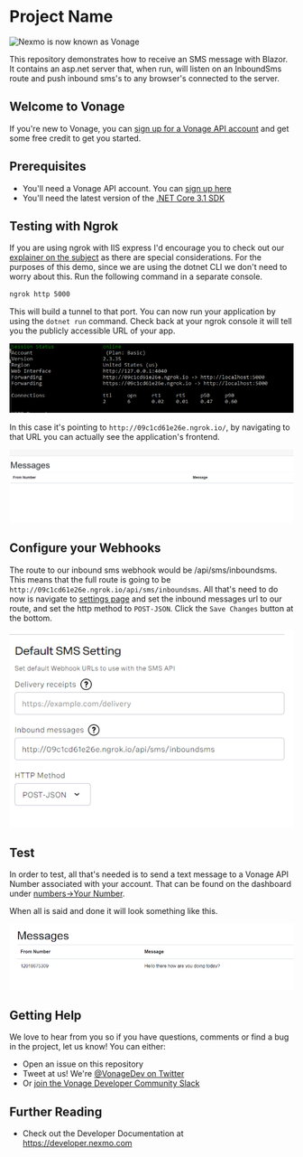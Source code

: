 # Project Name

<img src="https://developer.nexmo.com/assets/images/Vonage_Nexmo.svg" height="48px" alt="Nexmo is now known as Vonage" />

This repository demonstrates how to receive an SMS message with Blazor. It contains an asp.net server that, when run, will listen on an InboundSms route and push inbound sms's to any browser's connected to the server.

## Welcome to Vonage

If you're new to Vonage, you can [sign up for a Vonage API account](https://dashboard.nexmo.com/sign-up?utm_source=DEV_REL&utm_medium=github&utm_campaign=receive-sms-blazor) and get some free credit to get you started.

## Prerequisites

* You'll need a Vonage API account. You can [sign up here](https://dashboard.nexmo.com/sign-up)
* You'll need the latest version of the [.NET Core 3.1 SDK](https://dotnet.microsoft.com/download/dotnet-core/3.1)

## Testing with Ngrok

If you are using ngrok with IIS express I'd encourage you to check out our [explainer on the subject](https://developer.nexmo.com/tools/ngrok#usage-with-iis-express) as there are special considerations. For the purposes of this demo, since we are using the dotnet CLI we don't need to worry about this. Run the following command in a separate console.

```bash
ngrok http 5000
```

This will build a tunnel to that port. You can now run your application by using the `dotnet run` command. Check back at your ngrok console it will tell you the publicly accessible URL of your app.

![ngrok](ngrok.png)

In this case it's pointing to `http://09c1cd61e26e.ngrok.io/`, by navigating to that URL you can actually see the application's frontend.

![frontend](frontend.png)

## Configure your Webhooks

The route to our inbound sms webhook would be /api/sms/inboundsms. This means that the full route is going to be `http://09c1cd61e26e.ngrok.io/api/sms/inboundsms`. All that's need to do now is navigate to [settings page](https://dashboard.nexmo.com/settings) and set the inbound messages url to our route, and set the http method to `POST-JSON`. Click the `Save Changes` button at the bottom.

![Settings page](settings.png)

## Test

In order to test, all that's needed is to send a text message to a Vonage API Number associated with your account. That can be found on the dashboard under [numbers->Your Number](https://dashboard.nexmo.com/your-numbers).

When all is said and done it will look something like this.

![Inbound Message](InboundMessage.png)

## Getting Help

We love to hear from you so if you have questions, comments or find a bug in the project, let us know! You can either:

* Open an issue on this repository
* Tweet at us! We're [@VonageDev on Twitter](https://twitter.com/VonageDev)
* Or [join the Vonage Developer Community Slack](https://developer.nexmo.com/community/slack)

## Further Reading

* Check out the Developer Documentation at <https://developer.nexmo.com>

<!-- add links to the api reference, other documentation, related blog posts, whatever someone who has read this far might find interesting :) -->
